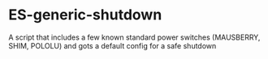 # ES-generic-shutdown
A script that includes a few known standard power switches (MAUSBERRY, SHIM, POLOLU) and gots a default config for a safe shutdown
